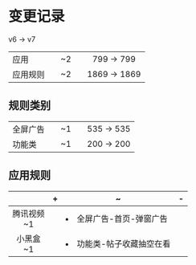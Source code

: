 # 变更记录

v6 -> v7

||||||
|-|:-:|:-:|:-:|:-:|
|应用||~2||799 -> 799|
|应用规则||~2||1869 -> 1869|

## 规则类别

||||||
|-|:-:|:-:|:-:|:-:|
|全屏广告||~1||535 -> 535|
|功能类||~1||200 -> 200|

## 应用规则

||+|~|-|
|:-:|-|-|-|
|腾讯视频<br>~1||<li>全屏广告-首页-弹窗广告||
|小黑盒<br>~1||<li>功能类-帖子收藏抽空在看||
